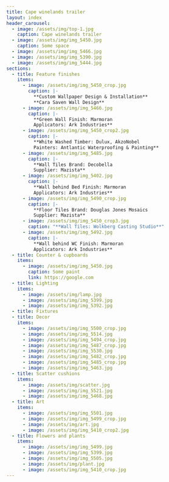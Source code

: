 ```yaml
---
title: Cape winelands trailer
layout: index
header_carousel:
  - image: /assets/img/top-1.jpg
    caption: Cape winelands trailer
  - image: /assets/img/img_5450.jpg
    caption: Some space
  - image: /assets/img/img_5466.jpg
  - image: /assets/img/img_5390.jpg
  - image: /assets/img/img_5444.jpg
sections:
  - title: Feature finishes
    items:
      - image: /assets/img/img_5450_crop.jpg
        caption: |-
          **Custom Wallpaper Design & Installation**
          **Cara Saven Wall Design**
      - image: /assets/img/img_5466.jpg
        caption: |-
          **Green Wall Finish: Marmoran 
          Applicators: Ark Industries**
      - image: /assets/img/img_5450_crop2.jpg
        caption: |-
          **White Washed Timber: Dulux, AkzoNobel
          Painters: Antlantic Waterproofing & Painting**
      - image: /assets/img/img_5485.jpg
        caption: |-
          **Wall Tiles Brand: Decobella 
          Supplier: Mazista**
      - image: /assets/img/img_5402.jpg
        caption: |-
          **Wall behind Bed Finish: Marmoran 
          Applicators: Ark Industries**
      - image: /assets/img/img_5490_crop.jpg
        caption: |-
          **Floor Tiles Brand: Douglas Jones Mosaics
          Supplier: Mazista**
      - image: /assets/img/img_5450_crop3.jpg
        caption: "**Wall Tiles: Wolkberg Casting Studio**"
      - image: /assets/img/img_5492.jpg
        caption: |-
          **Wall behind WC Finish: Marmoran 
          Applicators: Ark Industries**
  - title: Counter & cupboards
    items:
      - image: /assets/img/img_5450.jpg
        caption: Some paint
        link: https://google.com
  - title: Lighting
    items:
      - image: /assets/img/lamp.jpg
      - image: /assets/img/img_5399.jpg
      - image: /assets/img/img_5392.jpg
  - title: Fixtures
  - title: Decor
    items:
      - image: /assets/img/img_5500_crop.jpg
      - image: /assets/img/img_5514.jpg
      - image: /assets/img/img_5494_crop.jpg
      - image: /assets/img/img_5487_crop.jpg
      - image: /assets/img/img_5530.jpg
      - image: /assets/img/img_5482_crop.jpg
      - image: /assets/img/img_5485_crop.jpg
      - image: /assets/img/img_5463.jpg
  - title: Scatter cushions
    items:
      - image: /assets/img/scatter.jpg
      - image: /assets/img/img_5521.jpg
      - image: /assets/img/img_5468.jpg
  - title: Art
    items:
      - image: /assets/img/img_5501.jpg
      - image: /assets/img/img_5499_crop.jpg
      - image: /assets/img/art.jpg
      - image: /assets/img/img_5410_crop2.jpg
  - title: Flowers and plants
    items:
      - image: /assets/img/img_5499.jpg
      - image: /assets/img/img_5399.jpg
      - image: /assets/img/img_5505.jpg
      - image: /assets/img/plant.jpg
      - image: /assets/img/img_5410_crop.jpg
---
```

